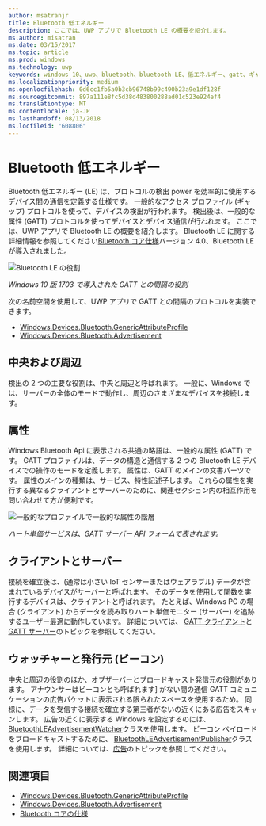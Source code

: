 ```yaml
---
author: msatranjr
title: Bluetooth 低エネルギー
description: ここでは、UWP アプリで Bluetooth LE の概要を紹介します。
ms.author: misatran
ms.date: 03/15/2017
ms.topic: article
ms.prod: windows
ms.technology: uwp
keywords: windows 10、uwp、bluetooth、bluetooth LE、低エネルギー、gatt、ギャップ、中央、周辺、クライアント、サーバー、監視、publisher
ms.localizationpriority: medium
ms.openlocfilehash: 0d6cc1fb5a0b3cb96748b99c490b23a9e1df128f
ms.sourcegitcommit: 897a111e8fc5d38d483800288ad01c523e924ef4
ms.translationtype: MT
ms.contentlocale: ja-JP
ms.lasthandoff: 08/13/2018
ms.locfileid: "608806"
---
```

# <a name="bluetooth-low-energy"></a>Bluetooth 低エネルギー
Bluetooth 低エネルギー (LE) は、プロトコルの検出 power を効率的に使用するデバイス間の通信を定義する仕様です。 一般的なアクセス プロファイル (ギャップ) プロトコルを使って、デバイスの検出が行われます。 検出後は、一般的な属性 (GATT) プロトコルを使ってデバイスとデバイス通信が行われます。 ここでは、UWP アプリで Bluetooth LE の概要を紹介します。 Bluetooth LE に関する詳細情報を参照してください[Bluetooth コア仕様](https://www.bluetooth.com/specifications/bluetooth-core-specification)バージョン 4.0、Bluetooth LE が導入されました。 

![Bluetooth LE の役割](images/gatt-roles.png)

*Windows 10 版 1703 で導入された GATT との間隔の役割*

次の名前空間を使用して、UWP アプリで GATT との間隔のプロトコルを実装できます。
- [Windows.Devices.Bluetooth.GenericAttributeProfile](https://docs.microsoft.com/en-us/uwp/api/windows.devices.bluetooth.genericattributeprofile)
- [Windows.Devices.Bluetooth.Advertisement](https://docs.microsoft.com/en-us/uwp/api/windows.devices.bluetooth.genericattributeprofile)

## <a name="central-and-peripheral"></a>中央および周辺
検出の 2 つの主要な役割は、中央と周辺と呼ばれます。 一般に、Windows では、サーバーの全体のモードで動作し、周辺のさまざまなデバイスを接続します。 

## <a name="attributes"></a>属性
Windows Bluetooth Api に表示される共通の略語は、一般的な属性 (GATT) です。 GATT プロファイルは、データの構造と通信する 2 つの Bluetooth LE デバイスでの操作のモードを定義します。 属性は、GATT のメインの文書パーツです。 属性のメインの種類は、サービス、特性記述子します。 これらの属性を実行する異なるクライアントとサーバーのために、関連セクション内の相互作用を問い合わせて方が便利です。 

![一般的なプロファイルで一般的な属性の階層](images/gatt-service.png)

*ハート単価サービスは、GATT サーバー API フォームで表されます。*

## <a name="client-and-server"></a>クライアントとサーバー
接続を確立後は、(通常は小さい IoT センサーまたはウェアラブル) データが含まれているデバイスがサーバーと呼ばれます。 そのデータを使用して関数を実行するデバイスは、クライアントと呼ばれます。 たとえば、Windows PC の場合 (クライアント) からデータを読み取りハート単価モニター (サーバー) を追跡するユーザー最適に動作しています。 詳細については、 [GATT クライアント](gatt-client.md)と[GATT サーバー](gatt-server.md)のトピックを参照してください。

## <a name="watchers-and-publishers-beacons"></a>ウォッチャーと発行元 (ビーコン)
中央と周辺の役割のほか、オブザーバーとブロードキャスト発信元の役割があります。 アナウンサーはビーコンとも呼ばれます] がない間の通信 GATT コミュニケーションの広告パケットに表示される限られたスペースを使用するため。 同様に、データを受信する接続を確立する第三者がないの近くにある広告をスキャンします。 広告の近くに表示する Windows を設定するのには、 [BluetoothLEAdvertisementWatcher](https://docs.microsoft.com/en-us/uwp/api/windows.devices.bluetooth.advertisement.bluetoothleadvertisementwatcher)クラスを使用します。 ビーコン ペイロードをブロードキャストするために、 [BluetoothLEAdvertisementPublisher](https://docs.microsoft.com/en-us/uwp/api/windows.devices.bluetooth.advertisement.bluetoothleadvertisementpublisher)クラスを使用します。 詳細については、[広告](ble-beacon.md)のトピックを参照してください。

## <a name="see-also"></a>関連項目
- [Windows.Devices.Bluetooth.GenericAttributeProfile](https://docs.microsoft.com/en-us/uwp/api/windows.devices.bluetooth.genericattributeprofile)
- [Windows.Devices.Bluetooth.Advertisement](https://docs.microsoft.com/en-us/uwp/api/windows.devices.bluetooth.genericattributeprofile)
- [Bluetooth コアの仕様](https://www.bluetooth.com/specifications/bluetooth-core-specification)